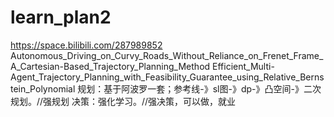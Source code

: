 # learn_plan2
https://space.bilibili.com/287989852
Autonomous_Driving_on_Curvy_Roads_Without_Reliance_on_Frenet_Frame_A_Cartesian-Based_Trajectory_Planning_Method
Efficient_Multi-Agent_Trajectory_Planning_with_Feasibility_Guarantee_using_Relative_Bernstein_Polynomial
规划：基于阿波罗一套；参考线-》sl图-》dp-》凸空间-》二次规划。//强规划
决策：强化学习。//强决策，可以做，就业
